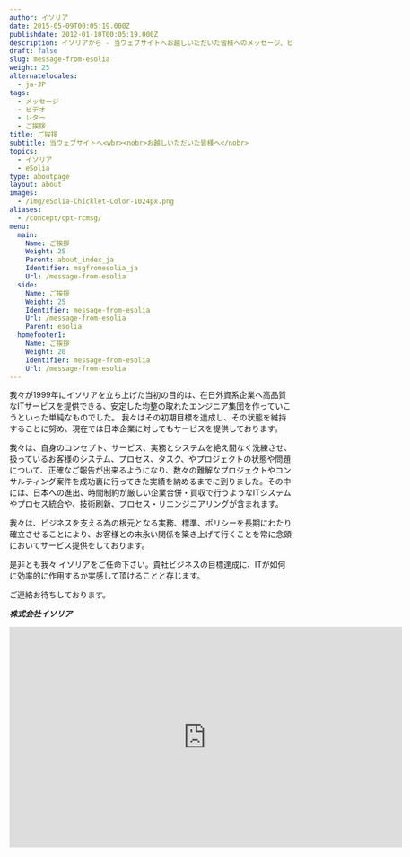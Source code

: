 ```yaml
---
author: イソリア
date: 2015-05-09T00:05:19.000Z
publishdate: 2012-01-10T00:05:19.000Z
description: イソリアから - 当ウェブサイトへお越しいただいた皆様へのメッセージ、ビデオ紹介
draft: false
slug: message-from-esolia
weight: 25
alternatelocales:
  - ja-JP
tags:
  - メッセージ
  - ビデオ
  - レター
  - ご挨拶
title: ご挨拶
subtitle: 当ウェブサイトへ<wbr><nobr>お越しいただいた皆様へ</nobr>
topics:
  - イソリア
  - eSolia
type: aboutpage
layout: about
images:
  - /img/eSolia-Chicklet-Color-1024px.png
aliases:
  - /concept/cpt-rcmsg/
menu:
  main:
    Name: ご挨拶
    Weight: 25
    Parent: about_index_ja
    Identifier: msgfromesolia_ja
    Url: /message-from-esolia
  side:
    Name: ご挨拶
    Weight: 25
    Identifier: message-from-esolia
    Url: /message-from-esolia
    Parent: esolia
  homefooter1:
    Name: ご挨拶
    Weight: 20
    Identifier: message-from-esolia
    Url: /message-from-esolia
---
```


我々が1999年にイソリアを立ち上げた当初の目的は、在日外資系企業へ高品質なITサービスを提供できる、安定した均整の取れたエンジニア集団を作っていこうといった単純なものでした。 我々はその初期目標を達成し、その状態を維持することに努め、現在では日本企業に対してもサービスを提供しております。

我々は、自身のコンセプト、サービス、実務とシステムを絶え間なく洗練させ、扱っているお客様のシステム、プロセス、タスク、やプロジェクトの状態や問題について、正確なご報告が出来るようになり、数々の難解なプロジェクトやコンサルティング案件を成功裏に行ってきた実績を納めるまでに到りました。その中には、日本への進出、時間制約が厳しい企業合併・買収で行うようなITシステムやプロセス統合や、技術刷新、プロセス・リエンジニアリングが含まれます。

我々は、ビジネスを支える為の根元となる実務、標準、ポリシーを長期にわたり確立させることにより、お客様との末永い関係を築き上げて行くことを常に念頭においてサービス提供をしております。

是非とも我々 イソリアをご任命下さい。貴社ビジネスの目標達成に、ITが如何に効率的に作用するか実感して頂けることと存じます。

ご連絡お待ちしております。

**_株式会社イソリア_**  

<iframe src="https://player.vimeo.com/video/78135284" width="700" height="393" frameborder="0" webkitallowfullscreen mozallowfullscreen allowfullscreen></iframe>
